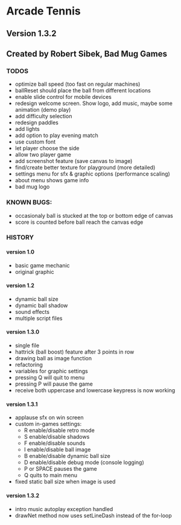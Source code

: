 # Arcade Tennis

## Version 1.3.2
## Created by Robert Sibek, Bad Mug Games

### TODOS
- optimize ball speed (too fast on regular machines)
- ballReset should place the ball from different locations
- enable slide control for mobile devices
- redesign welcome screen. Show logo, add music, maybe some animation (demo play)
- add difficulty selection
- redesign paddles
- add lights
- add option to play evening match
- use custom font
- let player choose the side
- allow two player game   
- add screenshot feature (save canvas to image)
- find/create better texture for playground (more detailed)
- settings menu for sfx & graphic options (performance scaling)
- about menu shows game info
- bad mug logo

### KNOWN BUGS:
- occasionaly ball is stucked at the top or bottom edge of canvas
- score is counted before ball reach the canvas edge

### HISTORY
    
#### version 1.0
- basic game mechanic
- original graphic
#### version 1.2
- dynamic ball size 
- dynamic ball shadow
- sound effects
- multiple script files
#### version 1.3.0
- single file
- hattrick (ball boost) feature after 3 points in row
- drawing ball as image function
- refactoring
- variables for graphic settings
- pressing Q will quit to menu
- pressing P will pause the game
- receive both uppercase and lowercase keypress is now working
#### version 1.3.1
- applause sfx on win screen
- custom in-games settings:
  - R enable/disable retro mode
  - S enable/disable shadows
  - F enable/disable sounds
  - I enable/disable ball image
  - B enable/disable dynamic ball size
  - D enable/disable debug mode (console logging) 
  - P or SPACE pauses the game
  - Q quits to main menu
- fixed static ball size when image is used
#### version 1.3.2
- intro music autoplay exception handled
- drawNet method now uses setLineDash instead of the for-loop
